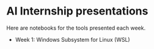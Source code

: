# AI Internship presentations

Here are notebooks for the tools presented each week. 
 
* Week 1: Windows Subsystem for Linux (WSL)

